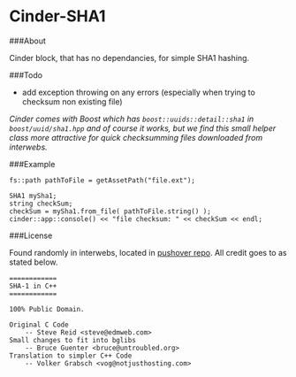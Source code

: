Cinder-SHA1
===


###About

Cinder block, that has no dependancies, for simple SHA1 hashing.


###Todo

* add exception throwing on any errors (especially when trying to checksum non existing file)

*Cinder comes with Boost which has `boost::uuids::detail::sha1` in `boost/uuid/sha1.hpp` and of course it works, but we find this small helper class more attractive for quick checksumming files downloaded from interwebs.*


###Example

```
fs::path pathToFile = getAssetPath("file.ext");

SHA1 mySha1;
string checkSum;
checkSum = mySha1.from_file( pathToFile.string() );
cinder::app::console() << "file checksum: " << checkSum << endl;

```

###License

Found randomly in interwebs, located in [pushover repo](http://pushover.sourceforge.net/repos/head/src/). All credit goes to as stated below.

    ============
    SHA-1 in C++
    ============

    100% Public Domain.

    Original C Code
        -- Steve Reid <steve@edmweb.com>
    Small changes to fit into bglibs
        -- Bruce Guenter <bruce@untroubled.org>
    Translation to simpler C++ Code
        -- Volker Grabsch <vog@notjusthosting.com>
